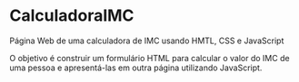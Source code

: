 # CalculadoraIMC
Página Web de uma calculadora de IMC usando HMTL, CSS e JavaScript

O objetivo é construir um formulário HTML para calcular o valor do IMC de uma pessoa e
apresentá-las em outra página utilizando JavaScript.
